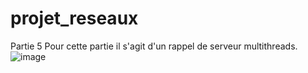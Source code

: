 # projet_reseaux
Partie 5
Pour cette partie il s'agit d'un rappel de serveur multithreads.
![image](https://user-images.githubusercontent.com/101976300/159687686-bf0e8514-269d-4557-9937-87472749394a.png)
